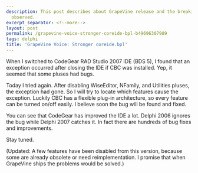 ```yaml
---
description: This post describes about GrapeVine release and the breaking changes
  observed.
excerpt_separator: <!--more-->
layout: post
permalink: /grapevine-voice-stronger-coreide-bpl-b49696307989
tags: delphi
title: 'GrapeVine Voice: Stronger coreide.bpl'
---
```

When I switched to CodeGear RAD Studio 2007 IDE (BDS 5), I found that an exception occurred after closing the IDE if CBC was installed. Yep, it seemed that some pluses had bugs.

Today I tried again. After disabling WiseEditor, NFamily, and Utilities pluses, the exception had gone. So I will try to locate which features cause the exception. Luckily CBC has a flexible plug-in architecture, so every feature can be turned on/off easily. I believe soon the bug will be found and fixed.

You can see that CodeGear has improved the IDE a lot. Delphi 2006 ignores the bug while Delphi 2007 catches it. In fact there are hundreds of bug fixes and improvements.

Stay tuned.

(Updated: A few features have been disabled from this version, because some are already obsolete or need reimplementation. I promise that when GrapeVine ships the problems would be solved.)
<!--more-->